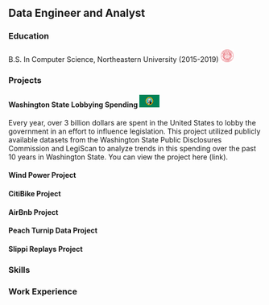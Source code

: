 ## Data Engineer and Analyst 

### Education
B.S. In Computer Science, Northeastern University (2015-2019) <img src="/images/neu.png" width=25px height=25px>

### Projects
#### Washington State Lobbying Spending <img src="/images/wa_flag.webp" width=40px height=25px>
Every year, over 3 billion dollars are spent in the United States to lobby the government in an effort to influence legislation.  This project utilized publicly available datasets from the Washington State Public Disclosures Commission and LegiScan to analyze trends in this spending over the past 10 years in Washington State.  You can view the project here (link).  

#### Wind Power Project

#### CitiBike Project

#### AirBnb Project

#### Peach Turnip Data Project

#### Slippi Replays Project


### Skills


### Work Experience
